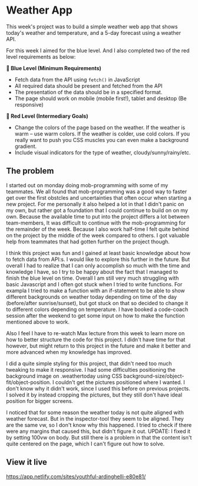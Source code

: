 # Weather App

This week's project was to build a simple weather web app that shows today's weather and temperature, and a 5-day forecast using a weather API.

For this week I aimed for the blue level. And I also completed two of the red level requirements as below:

**🔵  Blue Level (Minimum Requirements)**

- Fetch data from the API using `fetch()` in JavaScript
- All required data should be present and fetched from the API
- The presentation of the data should be in a specified format.
- The page should work on mobile (mobile first!), tablet and desktop (Be responsive)

**🔴  Red Level (Intermediary Goals)**

- Change the colors of the page based on the weather. If the weather is warm – use warm colors. If the weather is colder, use cold colors. If you really want to push you CSS muscles you can even make a background gradient.
- Include visual indicators for the type of weather, cloudy/sunny/rainy/etc.

## The problem

I started out on monday doing mob-programming with some of my teammates. We all found that mob-programming was a good way to faster get over the first obstcles and uncertainties that often occur when starting a new project. For me personally it also helped a lot in that I didn't panic on my own, but rather got a foundation that I could continue to build on on my own. Because the available time to put into the project differs a lot between team-members, It was difficult to continue with the mob-programming for the remainder of the week. Because I also work half-time I felt quite behind on the project by the middle of the week compared to others. I got valuable help from teammates that had gotten further on the project though. 

I think this project was fun and I gained at least basic knowledge about how to fetch data from API:s. I would like to explore this further in the future. But overall I had to realize that I can only accomplish so much with the time and knowledge I have, so I try to be happy about the fact that I managed to finish the blue level on time. Overall I am still very much struggling with basic Javascript and I often got stuck when I tried to write functions. For exampla I tried to make a function with an if-statement to be able to show different backgrounds on weather today depending on time of the day (before/after sunrise/sunset), but got stuck on that so decided to change it to different colors depending on temperature. 
I have booked a code-coach session after the weekend to get some input on how to make the function mentioned above to work.

Also I feel I have to re-watch Max lecture from this week to learn more on how to better structure the code for this project. I didn't have time for that however, but might return to this project in the future and make it better and more advanced when my knowledge has improved.

I did a quite simple styling for this project, that didn't need too much tweaking to make it responsive.
I had some difficulties positioning the background image on .weathertoday using CSS background-size/object-fit/object-position. I couldn't get the pictures positioned where I wanted. I don't know why it didn't work, since I used this before on previous projects. I solved it by instead cropping the pictures, but they still don't have ideal position for bigger screens.

I noticed that for some reason the weather today is not quite aligned with weather forecast. But in the inspector-tool they seem to be aligned. They are the same vw, so I don't know why this happened. I tried to check if there were any margins that caused this, but didn't figure it out. UPDATE: I fixed it by setting 100vw on body. But still there is a problem in that the content isn't quite centered on the page, which I can't figure out how to solve.


## View it live

https://app.netlify.com/sites/youthful-ardinghelli-e80e81/
